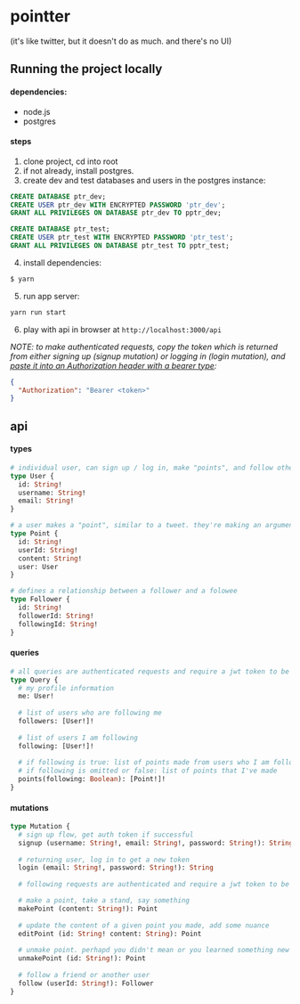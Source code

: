 # pointter
(it's like twitter, but it doesn't do as much. and there's no UI)

## Running the project locally
#### dependencies:
* node.js
* postgres
#### steps
1. clone project, cd into root
2. if not already, install postgres.
3. create dev and test databases and users in the postgres instance:
``` sql
CREATE DATABASE ptr_dev;
CREATE USER ptr_dev WITH ENCRYPTED PASSWORD 'ptr_dev';
GRANT ALL PRIVILEGES ON DATABASE ptr_dev TO pptr_dev;

CREATE DATABASE ptr_test;
CREATE USER ptr_test WITH ENCRYPTED PASSWORD 'ptr_test';
GRANT ALL PRIVILEGES ON DATABASE ptr_test TO pptr_test;
```
4. install dependencies:
``` bash
$ yarn
```
5. run app server:
``` bash
yarn run start
```
6. play with api in browser at `http://localhost:3000/api`  


*NOTE: to make authenticated requests, copy the token which is returned from either signing up (signup mutation) or logging in (login mutation), and [paste it into an Authorization header with a bearer type](https://i.imgur.com/xs5jAMm.png):*
``` json
{
  "Authorization": "Bearer <token>"
}
```


## api
#### types
``` graphql
# individual user, can sign up / log in, make "points", and follow other users
type User {
  id: String!
  username: String!
  email: String!
}

# a user makes a "point", similar to a tweet. they're making an argument.
type Point {
  id: String!
  userId: String!
  content: String!
  user: User
}

# defines a relationship between a follower and a folowee
type Follower {
  id: String!
  followerId: String!
  followingId: String!
}
```

#### queries
``` graphql
# all queries are authenticated requests and require a jwt token to be provided in the Authorization header
type Query {  
  # my profile information
  me: User!
  
  # list of users who are following me
  followers: [User!]!
  
  # list of users I am following
  following: [User!]!
  
  # if following is true: list of points made from users who I am following
  # if following is omitted or false: list of points that I've made
  points(following: Boolean): [Point!]!
}
```

#### mutations
``` graphql
type Mutation {
  # sign up flow, get auth token if successful
  signup (username: String!, email: String!, password: String!): String
  
  # returning user, log in to get a new token
  login (email: String!, password: String!): String
  
  # following requests are authenticated and require a jwt token to be provided in the Authorization header

  # make a point, take a stand, say something
  makePoint (content: String!): Point
  
  # update the content of a given point you made, add some nuance
  editPoint (id: String! content: String): Point
  
  # unmake point. perhapd you didn't mean or you learned something new and want to take it back
  unmakePoint (id: String!): Point
  
  # follow a friend or another user
  follow (userId: String!): Follower
}
```
